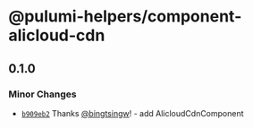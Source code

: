 # @pulumi-helpers/component-alicloud-cdn

## 0.1.0

### Minor Changes

- [`b909eb2`](https://github.com/bingtsingw/pulumi-helpers/commit/b909eb22b174235f59b746722c1191113d1a1e23) Thanks [@bingtsingw](https://github.com/bingtsingw)! - add AlicloudCdnComponent
